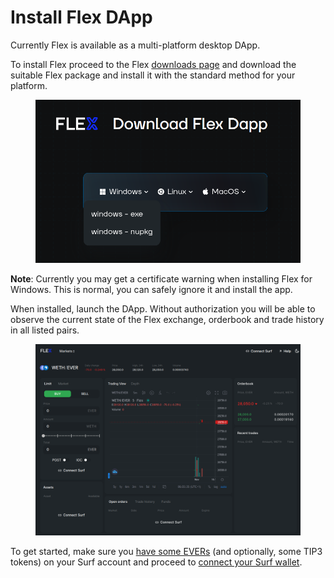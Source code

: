 # Install Flex DApp

Currently Flex is available as a multi-platform desktop DApp.

To install Flex proceed to the Flex [downloads page](https://flexdex.fi/downloads.html) and download the suitable Flex package and install it with the standard method for your platform.

<figure><img src="../.gitbook/assets/001 (1).png" alt=""><figcaption></figcaption></figure>

**Note**: Currently you may get a certificate warning when installing Flex for Windows. This is normal, you can safely ignore it and install the app.

When installed, launch the DApp. Without authorization you will be able to observe the current state of the Flex exchange, orderbook and trade history in all listed pairs.

<figure><img src="../.gitbook/assets/0001.png" alt=""><figcaption></figcaption></figure>

To get started, make sure you [have some EVERs](get-evers.md) (and optionally, some TIP3 tokens) on your Surf account and proceed to [connect your Surf wallet](connect-your-wallet.md).
